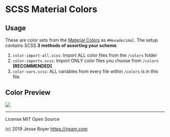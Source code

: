 # SCSS Material Colors

## Usage

These are color sets from the [Material Colors](https://material.io/tools/color/#!/?view.left=0&view.right=0) as
`#Hexadecimal`. The setup contains SCSS **3 methods of assorting your scheme**.

1. `color-import-all.scss`: Import ALL color files from the `/colors` folder
2. `color-imports.scss`: Import ONLY color files you choose from `/colors` **[RECOMMENDED]**
3. `color-vars.scss`: ALL variables from every file within `/colors` is in this file.

## Color Preview

<img src="https://user-images.githubusercontent.com/145959/52465145-8c6ce880-2b4b-11e9-80a0-7e7e999c58b0.png">


---

License MIT Open Source

(c) 2019 Jesse Boyer <https://jream.com>
